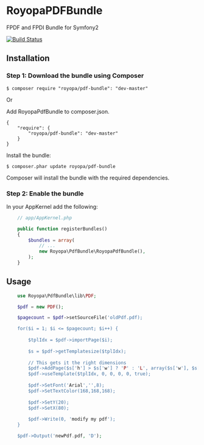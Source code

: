 RoyopaPDFBundle
===============

FPDF and FPDI Bundle for Symfony2

[![Build Status](https://travis-ci.org/royopa/RoyopaPdfBundle.png?branch=master)](https://travis-ci.org/royopa/RoyopaPdfBundle)

## Installation

### Step 1: Download the bundle using Composer

    $ composer require "royopa/pdf-bundle": "dev-master"

Or

Add RoyopaPdfBundle to composer.json.

    {
        "require": {
            "royopa/pdf-bundle": "dev-master"
        }
    }

Install the bundle:

    $ composer.phar update royopa/pdf-bundle

Composer will install the bundle with the required dependencies.

### Step 2: Enable the bundle

In your AppKernel add the following:

```php
    // app/AppKernel.php

    public function registerBundles()
    {
        $bundles = array(
            // ...
            new Royopa\PdfBundle\RoyopaPdfBundle(),
        );
    }
```

## Usage

```php
    use Royopa\PdfBundle\lib\PDF;

    $pdf = new PDF();

    $pagecount = $pdf->setSourceFile('oldPdf.pdf);

    for($i = 1; $i <= $pagecount; $i++) {
        
        $tplIdx = $pdf->importPage($i);
        
        $s = $pdf->getTemplatesize($tplIdx);
        
        // This gets it the right dimensions
        $pdf->AddPage($s['h'] > $s['w'] ? 'P' : 'L', array($s['w'], $s['h']), true); 
        $pdf->useTemplate($tplIdx, 0, 0, 0, 0, true);
        
        $pdf->SetFont('Arial','',8);
        $pdf->SetTextColor(168,168,168);
        
        $pdf->SetY(20);
        $pdf->SetX(80);
        
        $pdf->Write(0, 'modify my pdf');
    }

    $pdf->Output('newPdf.pdf, 'D');
```